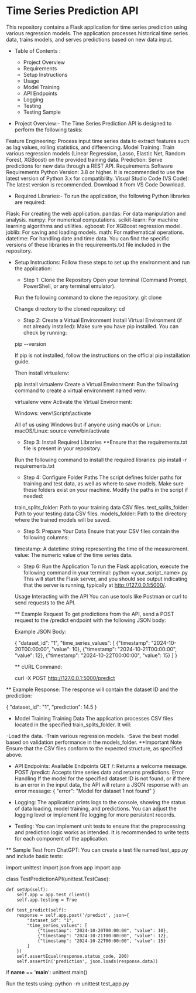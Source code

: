 # Time Series Prediction API
This repository contains a Flask application for time series prediction using various regression models. The application processes historical time series data, trains models, and serves predictions based on new data input.

* Table of Contents :

    - Project Overview
    - Requirements
    - Setup Instructions
    - Usage
    - Model Training
    - API Endpoints
    - Logging
    - Testing
    - Testing Sample


* Project Overview:-
The Time Series Prediction API is designed to perform the following tasks:

Feature Engineering: Process input time series data to extract features such as lag values, rolling statistics, and differencing.
Model Training: Train various regression models (Linear Regression, Lasso, Elastic Net, Random Forest, XGBoost) on the provided training data.
Prediction: Serve predictions for new data through a REST API.
Requirements
Software Requirements
Python Version: 3.8 or higher. It is recommended to use the latest version of Python 3.x for compatibility.
Visual Studio Code (VS Code): The latest version is recommended. Download it from VS Code Download.


* Required Libraries:-
To run the application, the following Python libraries are required:


Flask: For creating the web application.
pandas: For data manipulation and analysis.
numpy: For numerical computations.
scikit-learn: For machine learning algorithms and utilities.
xgboost: For XGBoost regression model.
joblib: For saving and loading models.
math: For mathematical operations.
datetime: For handling date and time data.
You can find the specific versions of these libraries in the requirements.txt file included in the repository.

* Setup Instructions:
Follow these steps to set up the environment and run the application:

    - Step 1: Clone the Repository
    Open your terminal (Command Prompt, PowerShell, or any terminal emulator).
    
    Run the following command to clone the repository:
    git clone <repository-url>
    
    Change directory to the cloned repository:
    cd <repository-directory>
    
    - Step 2: Create a Virtual Environment
    Install Virtual Environment (if not already installed): Make sure you have pip installed. You can check by running:
    
    pip --version
    
    If pip is not installed, follow the instructions on the official pip installation guide.
    
    Then install virtualenv:
    
    pip install virtualenv
    Create a Virtual Environment: Run the following command to create a virtual environment named venv:
    
    virtualenv venv
    Activate the Virtual Environment:
    
    Windows:
    venv\Scripts\activate
    
    All of us using Windows but if anyone using macOs or Linux:
    macOS/Linux:
    source venv/bin/activate
    
    - Step 3: Install Required Libraries
    **Ensure that the requirements.txt file is present in your repository.
    
    Run the following command to install the required libraries:
    pip install -r requirements.txt
    
    - Step 4: Configure Folder Paths
    The script defines folder paths for training and test data, as well as where to save models. Make sure these folders exist on your machine. Modify the paths in the script if needed:
    
    train_splits_folder: Path to your training data CSV files.
    test_splits_folder: Path to your testing data CSV files.
    models_folder: Path to the directory where the trained models will be saved.
    
    - Step 5: Prepare Your Data
    Ensure that your CSV files contain the following columns:
    
    timestamp: A datetime string representing the time of the measurement.
    value: The numeric value of the time series data.
    
    - Step 6: Run the Application
    To run the Flask application, execute the following command in your terminal:
    python <your_script_name>.py
    This will start the Flask server, and you should see output indicating that the server is running, typically at http://127.0.0.1:5000/.
    
    Usage
    Interacting with the API
    You can use tools like Postman or curl to send requests to the API.
    
    ** Example Request
    To get predictions from the API, send a POST request to the /predict endpoint with the following JSON body:
    
    Example JSON Body:
    
    {
        "dataset_id": "1",
        "time_series_values": [
            {"timestamp": "2024-10-20T00:00:00", "value": 10},
            {"timestamp": "2024-10-21T00:00:00", "value": 12},
            {"timestamp": "2024-10-22T00:00:00", "value": 15}
        ]
    }
    
    ** cURL Command:
    
    curl -X POST http://127.0.0.1:5000/predict 

** Example Response:
The response will contain the dataset ID and the prediction:

{
    "dataset_id": "1",
    "prediction": 14.5
}

* Model Training
Training Data
The application processes CSV files located in the specified train_splits_folder. It will:

-Load the data.
-Train various regression models.
-Save the best model based on validation performance in the models_folder.
**Important Note
Ensure that the CSV files conform to the expected structure, as specified above.


* API Endpoints:
Available Endpoints
GET /: Returns a welcome message.
POST /predict: Accepts time series data and returns predictions.
Error Handling
If the model for the specified dataset ID is not found, or if there is an error in the input data, the API will return a JSON response with an error message:
{
    "error": "Model for dataset 1 not found"
}

* Logging: 
The application prints logs to the console, showing the status of data loading, model training, and predictions. You can adjust the logging level or implement file logging for more persistent records.

* Testing:
You can implement unit tests to ensure that the preprocessing and prediction logic works as intended. It is recommended to write tests for each component of the application. 


** Sample Test from ChatGPT:
You can create a test file named test_app.py and include basic tests:

import unittest
import json
from app import app

class TestPredictionAPI(unittest.TestCase):
    
    def setUp(self):
        self.app = app.test_client()
        self.app.testing = True

    def test_predict(self):
        response = self.app.post('/predict', json={
            "dataset_id": "1",
            "time_series_values": [
                {"timestamp": "2024-10-20T00:00:00", "value": 10},
                {"timestamp": "2024-10-21T00:00:00", "value": 12},
                {"timestamp": "2024-10-22T00:00:00", "value": 15}
            ]
        })
        self.assertEqual(response.status_code, 200)
        self.assertIn('prediction', json.loads(response.data))

if __name__ == '__main__':
    unittest.main()


Run the tests using:
python -m unittest test_app.py
